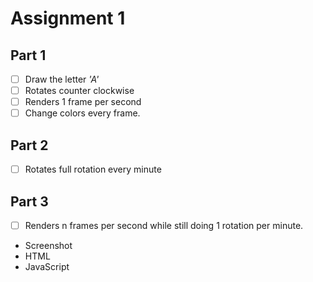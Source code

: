 # Assignment 1 

## Part 1 
  - [ ] Draw the letter *'A'*
  - [ ] Rotates counter clockwise
  - [ ] Renders 1 frame per second
  - [ ] Change colors every frame.

## Part 2 
  - [ ] Rotates full rotation every minute

## Part 3 
  - [ ] Renders n frames per second while still doing 1 rotation per minute.

  - Screenshot 
  - HTML
  - JavaScript   
